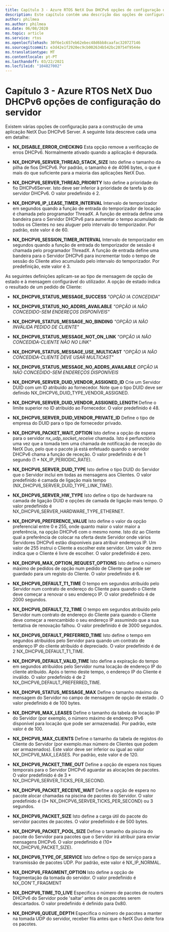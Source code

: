 ```yaml
---
title: Capítulo 3 - Azure RTOS NetX Duo DHCPv6 opções de configuração do servidor
description: Este capítulo contém uma descrição das opções de configuração do servidor Azure RTOS NetX Duo DHCPv6.
author: philmea
ms.author: philmea
ms.date: 06/08/2020
ms.topic: article
ms.service: rtos
ms.openlocfilehash: 30f6e1c657eb62ebec48d6bb8caafac320727146
ms.sourcegitcommit: e3d42e1f2920ec9cb002634b542bc20754f9544e
ms.translationtype: MT
ms.contentlocale: pt-PT
ms.lasthandoff: 03/22/2021
ms.locfileid: "104827002"
---
```

# <a name="chapter-3---azure-rtos-netx-duo-dhcpv6-server-configuration-options"></a>Capítulo 3 - Azure RTOS NetX Duo DHCPv6 opções de configuração do servidor

Existem várias opções de configuração para a construção de uma aplicação NetX Duo DHCPv6 Server. A seguinte lista descreve cada uma em detalhe:
  
- **NX_DISABLE_ERROR_CHECKING** Esta opção remove a verificação de erros DHCPv6. Normalmente ativado quando a aplicação é depurada.  
  
- **NX_DHCPV6_SERVER_THREAD_STACK_SIZE** Isto define o tamanho da pilha de fios DHCPv6. Por padrão, o tamanho é de 4096 bytes, o que é mais do que suficiente para a maioria das aplicações NetX Duo.

- **NX_DHCPV6_SERVER_THREAD_PRIORITY** Isto define a prioridade do fio DHCPv6Server. Isto deve ser inferior à prioridade de tarefa ip do servidor DHCPv6. O valor predefinido é 2.

- **NX_DHCPV6_IP_LEASE_TIMER_INTERVAL** Intervalo de temporizador em segundos quando a função de entrada do temporizador de locação é chamada pelo programador ThreadX. A função de entrada define uma bandeira para o Servidor DHCPv6 para aumentar o tempo acumulado de todos os Clientes no seu aluguer pelo intervalo do temporizador. Por padrão, este valor é de 60.

- **NX_DHCPV6_SESSION_TIMER_INTERVAL** Intervalo de temporizador em segundos quando a função de entrada do temporizador de sessão é chamada pelo programador ThreadX. A função de entrada define uma bandeira para o Servidor DHCPv6 para incrementar todo o tempo de sessão do Cliente ativo acumulado pelo intervalo do temporizador. Por predefinição, este valor é 3.

As seguintes definições aplicam-se ao tipo de mensagem de opção de estado e à mensagem configurável do utilizador. A opção de estado indica o resultado de um pedido de Cliente:

- **NX_DHCPV6_STATUS_MESSAGE_SUCCESS** *"OPÇÃO IA CONCEDIDA"*

- **NX_DHCPV6_STATUS_NO_ADDRS_AVAILABLE** *"OPÇÃO IA NÃO CONCEDIDO-SEM ENDEREÇOS DISPONÍVEIS"*

- **NX_DHCPV6_STATUS_MESSAGE_NO_BINDING** *"OPÇÃO IA NÃO INVÁLIDA PEDIDO DE CLIENTE"*

- **NX_DHCPV6_STATUS_MESSAGE_NOT_ON_LINK** *"OPÇÃO IA NÃO CONCEDIDA-CLIENTE NÃO NO LINK"*

- **NX_DHCPV6_STATUS_MESSAGE_USE_MULTICAST** *"OPÇÃO IA NÃO CONCEDIDA-CLIENTE DEVE USAR MULTICAST"*

- **NX_DHCPV6_STATUS_MESSAGE_NO_ADDRS_AVAILABLE** *OPÇÃO IA NÃO CONCEDIDO-SEM ENDEREÇOS DISPONÍVEIS*

- **NX_DHCPV6_SERVER_DUID_VENDOR_ASSIGNED_ID** Crie um Servidor DUID com um ID atribuído ao fornecedor. Note que o tipo DUID deve ser definido NX_DHCPV6_DUID_TYPE_VENDOR_ASSIGNED.

- **NX_DHCPV6_SERVER_DUID_VENDOR_ASSIGNED_LENGTH** Define o limite superior no ID atribuído ao Fornecedor. O valor predefinido é 48.

- **NX_DHCPV6_SERVER_DUID_VENDOR_PRIVATE_ID** Define o tipo de empresa do DUID para o tipo de fornecedor privado.

- **NX_DHCPV6_PACKET_WAIT_OPTION** Isto define a opção de espera para o servidor *nx_udp_socket_receive* chamada. Isto é perfunctório uma vez que a tomada tem uma chamada de notificação de receção do NetX Duo, pelo que o pacote já está enfetuado quando o servidor DHCPv6 chama a função de receção. O valor predefinido é de 1 segundo (1 * NX_IP_PERIODIC_RATE).

- **NX_DHCPV6_SERVER_DUID_TYPE** Isto define o tipo DUID do Servidor que o Servidor inclui em todas as mensagens aos Clientes. O valor predefinido é camada de ligação mais tempo (NX_DHCPV6_SERVER_DUID_TYPE_LINK_TIME).

- **NX_DHCPV6_SERVER_HW_TYPE** Isto define o tipo de hardware na camada de ligação DUID e opções de camada de ligação mais tempo. O valor predefinido é NX_DHCPV6_SERVER_HARDWARE_TYPE_ETHERNET.

- **NX_DHCPV6_PREFERENCE_VALUE** Isto define o valor da opção preferencial entre 0 e 255, onde quanto maior o valor maior a preferência, na opção DHCPv6 com o mesmo nome. Isto diz ao Cliente qual a preferência de colocar na oferta deste Servidor onde vários Servidores DHCPv6 estão disponíveis para atribuir endereços IP. Um valor de 255 instrui o Cliente a escolher este servidor. Um valor de zero indica que o Cliente é livre de escolher. O valor predefinido é zero.

- **NX_DHCPV6_MAX_OPTION_REQUEST_OPTIONS** Isto define o número máximo de pedidos de opção num pedido de Cliente que pode ser guardado para um registo do Cliente. O valor predefinido é 6.

- **NX_DHCPV6_DEFAULT_T1_TIME** O tempo em segundos atribuído pelo Servidor num contrato de endereço do Cliente para quando o Cliente deve começar a renovar o seu endereço IP. O valor predefinido é de 2000 segundos.

- **NX_DHCPV6_DEFAULT_T2_TIME** O tempo em segundos atribuído pelo Servidor num contrato de endereço do Cliente para quando o Cliente deve começar a reencambido o seu endereço IP assumindo que a sua tentativa de renovação falhou. O valor predefinido é de 3000 segundos.

- **NX_DHCPV6_DEFAULT_PREFERRED_TIME** Isto define o tempo em segundos atribuídos pelo Servidor para quando um contrato de endereço IP do cliente atribuído é depreciado. O valor predefinido é de 2 NX_DHCPV6_DEFAULT_T1_TIME.

- **NX_DHCPV6_DEFAULT_VALID_TIME** Isto define a expiração do tempo em segundos atribuídos pelo Servidor numa locação de endereço IP do cliente atribuído. Após o termo deste tempo, o endereço IP do Cliente é inválido. O valor predefinido é de 2 NX_DHCPV6_DEFAULT_PREFERRED_TIME.

- **NX_DHCPV6_STATUS_MESSAGE_MAX** Define o tamanho máximo da mensagem do Servidor no campo de mensagem de opção de estado . O valor predefinido é de 100 bytes.

- **NX_DHCPV6_MAX_LEASES** Define o tamanho da tabela de locação IP do Servidor (por exemplo, o número máximo de endereço IPv6 disponível para locação que pode ser armazenada). Por padrão, este valor é de 100.

- **NX_DHCPV6_MAX_CLIENTS** Define o tamanho da tabela de registos do Cliente do Servidor (por exemplo.max número de Clientes que podem ser armazenados). Este valor deve ser inferior ou igual ao valor NX_DHCPV6_MAX_LEASES. Por padrão, este valor é de 120.

- **NX_DHCPV6_PACKET_TIME_OUT** Define a opção de espera nos tiques temporais para o Servidor DHCPv6 aguardar as alocações de pacotes. O valor predefinido é de 3 * NX_DHCPV6_SERVER_TICKS_PER_SECOND.

- **NX_DHCPV6_PACKET_RECEIVE_WAIT** Define a opção de espera no pacote alocar chamadas na piscina de pacotes do Servidor. O valor predefinido é (3* NX_DHCPV6_SERVER_TICKS_PER_SECOND) ou 3 segundos.

- **NX_DHCPV6_PACKET_SIZE** Isto define a carga útil do pacote do servidor pacotes de pacotes. O valor predefinido é de 500 bytes.

- **NX_DHCPV6_PACKET_POOL_SIZE** Define o tamanho da piscina do pacote do Servidor para pacotes que o Servidor irá atribuir para enviar mensagens DHCPv6. O valor predefinido é (10* NX_DHCPV6_PACKET_SIZE).

- **NX_DHCPV6_TYPE_OF_SERVICE** Isto define o tipo de serviço para a transmissão de pacotes UDP. Por padrão, este valor é NX_IP_NORMAL.

- **NX_DHCPV6_FRAGMENT_OPTION** Isto define a opção de fragmentação da tomada do servidor. O valor predefinido é NX_DON'T_FRAGMENT

- **NX_DHCPV6_TIME_TO_LIVE** Especifica o número de pacotes de routers DHCPv6 do Servidor pode 'saltar' antes de os pacotes serem descartados. O valor predefinido é definido para 0x80.

- **NX_DHCPV6_QUEUE_DEPTH** Especifica o número de pacotes a manter na tomada UDP do servidor, receber fila antes que o NetX Duo deite fora os pacotes.